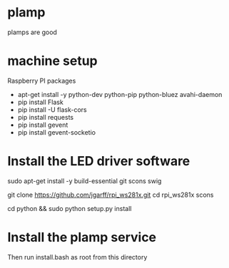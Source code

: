 plamp
=====

plamps are good


machine setup
===========

Raspberry PI packages

* apt-get install -y python-dev python-pip python-bluez avahi-daemon
* pip install Flask
* pip install -U flask-cors
* pip install requests
* pip install gevent
* pip install gevent-socketio

Install the LED driver software
===============

sudo apt-get install -y build-essential git scons swig

git clone https://github.com/jgarff/rpi_ws281x.git
cd rpi_ws281x
scons

cd python && sudo python setup.py install


Install the plamp service
====================

Then run install.bash as root from this directory


